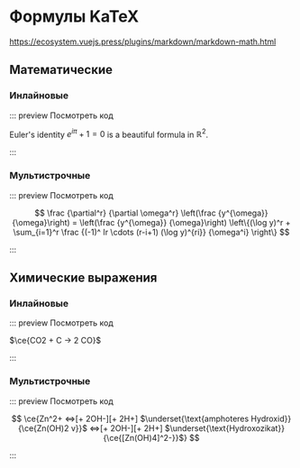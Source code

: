 # Формулы KaTeX

https://ecosystem.vuejs.press/plugins/markdown/markdown-math.html

## Математические

### Инлайновые

::: preview Посмотреть код

Euler's identity $e^{i\pi}+1=0$ is a beautiful formula in $\mathbb{R}^2$.

:::

### Мультистрочные

::: preview Посмотреть код

$$
\frac {\partial^r} {\partial \omega^r} \left(\frac {y^{\omega}} {\omega}\right)
= \left(\frac {y^{\omega}} {\omega}\right) \left\{(\log y)^r + \sum_{i=1}^r \frac {(-1)^ Ir \cdots (r-i+1) (\log y)^{ri}} {\omega^i} \right\}
$$

:::

## Химические выражения

### Инлайновые

::: preview Посмотреть код

$\ce{CO2 + C -> 2 CO}$

:::

### Мультистрочные

::: preview Посмотреть код

$$
\ce{Zn^2+  <=>[+ 2OH-][+ 2H+]  $\underset{\text{amphoteres Hydroxid}}{\ce{Zn(OH)2 v}}$  <=>[+ 2OH-][+ 2H+]  $\underset{\text{Hydroxozikat}}{\ce{[Zn(OH)4]^2-}}$}
$$

:::
